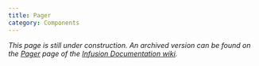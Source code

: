 ```yaml
---
title: Pager
category: Components
---
```


_This page is still under construction. An archived version can be found on the
[Pager](https://fluidproject.atlassian.net/wiki/spaces/docs/pages/7079626/Pager) page of the [Infusion Documentation
wiki](https://fluidproject.atlassian.net/wiki/spaces/docs/overview)._
